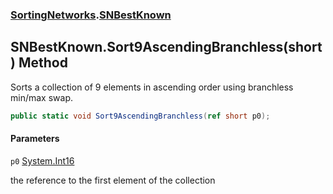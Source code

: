 ### [SortingNetworks](SortingNetworks.md 'SortingNetworks').[SNBestKnown](SortingNetworks.SNBestKnown.md 'SortingNetworks.SNBestKnown')

## SNBestKnown.Sort9AscendingBranchless(short) Method

Sorts a collection of 9 elements in ascending order using branchless min/max swap.

```csharp
public static void Sort9AscendingBranchless(ref short p0);
```
#### Parameters

<a name='SortingNetworks.SNBestKnown.Sort9AscendingBranchless(short).p0'></a>

`p0` [System.Int16](https://docs.microsoft.com/en-us/dotnet/api/System.Int16 'System.Int16')

the reference to the first element of the collection